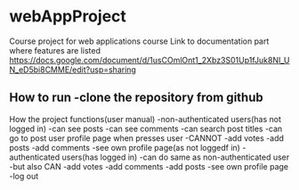 # webAppProject
Course project for web applications course
Link to documentation part where features are listed
https://docs.google.com/document/d/1usCOmlOnt1_2Xbz3S01Up1fJuk8NI_UN_eD5bi8CMME/edit?usp=sharing


How to run
  -clone the repository from github
  -


How the project functions(user manual)
  -non-authenticated users(has not logged in)
      -can see posts
      -can see comments
      -can search post titles
      -can go to post user profile page when presses user
      -CANNOT
        -add votes
        -add posts
        -add comments
        -see own profile page(as not loggedf in)
  -authenticated users(has logged in)
    -can do same as non-authenticated user
    -but also CAN
      -add votes
      -add comments
      -add posts
      -see own profile page
      -log out





